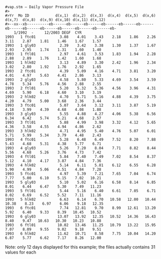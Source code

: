     #vap.stm – Daily Vapor Pressure File 
    #> 
    #>Yr  Mo ID            d(x,1)  d(x,2)  d(x,3)  d(x,4)  d(x,5)  d(x,6)  d(x,7)  d(x,8)  d(x,9) d(x,10) d(x,11) d(x,12) 
    #>--xx--xb----------eb------eb------eb------eb------eb------eb------eb------eb------eb------eb------eb------eb------eb-   
        1/1992  -     12/2003 DEGF  CYR 
    1993   1 ftc01           3.08    4.01    3.43    2.18    1.86    2.26    3.11    2.87    1.81    1.46    1.67    1.57  
    1993   1 gly03           2.39    3.42    3.38    1.30    1.37    1.67    2.93    2.95    1.74    1.31    1.60    1.40  
    1993   1 ftl01           2.97    4.61    3.53    1.83    1.94    2.28    2.88    2.89    1.76    1.42    1.60    1.68  
    1993   1 hlk02           3.13    4.89    3.30    2.42    1.96    2.34    3.02    2.80    1.92    1.76    2.92    1.65  
    1993   2 ftc01           4.39    5.09    4.16    4.71    3.81    3.20    4.01    4.97    5.63    4.41    2.86    3.13  
    1993   2 gly03           4.58    5.80    5.33    4.69    3.54    3.59    4.78    5.34    5.76    4.56    2.88    2.55  
    1993   2 ftl01           5.20    5.32    5.36    4.56    3.96    4.31    4.69    5.90    6.18    4.60    3.10    3.19  
    1993   2 hlk02           4.70    5.71    5.16    4.88    4.39    3.75    4.20    4.79    5.00    3.68    2.36    3.44  
    1993   3 ftc01           5.07    3.64    3.12    3.11    3.87    5.19    4.18    3.99    4.39    4.68    4.08    1.88  
    1993   3 gly03           5.55    4.88    4.27    4.06    5.38    6.56    6.34    6.42    5.74    5.21    4.68    2.57  
    1993   3 ftl01           5.88    4.99    3.98    3.32    4.12    5.65    4.36    3.58    4.55    4.94    4.86    2.62  
    1993   3 hlk02           4.71    4.95    5.40    4.76    5.07    6.01    5.71    5.99    5.34    3.79    4.48    2.43  
    1993   4 ftc01           5.28    6.48    6.49    7.52    8.20    7.88    5.43    4.68    5.31    4.38    5.77    6.71  
    1993   4 gly03           5.26    7.20    8.04    7.71    8.82    8.44    5.56    4.68    5.26    3.76    4.73    7.42  
    1993   4 ftl01           5.84    7.40    7.49    7.02    8.54    8.37    5.12    4.10    4.17    3.87    4.84    7.36  
    1993   4 hlk02           5.14    6.11    5.81    6.12    6.55    6.28    5.90    4.99    5.06    4.51    4.84    7.28  
    1993   5 ftc01           4.97    5.39    7.21    7.65    7.04    6.74    7.77    5.00    6.10    5.15    7.02   10.21  
    1993   5 gly03           5.10    5.02    6.16    6.58    8.14    6.85    8.01    6.44    6.47    5.30    7.49   11.23  
    1993   5 ftl01           5.44    5.16    6.40    6.61    7.05    6.71    8.02    6.69    6.52    5.52    7.11   11.16  
    1993   5 hlk02           6.63    6.14    6.70   10.58   12.00   10.44   10.38    8.23    6.97    6.06    9.18   12.35  
    1993   6 ftc01           7.74   12.81    9.70    8.99   12.61   13.20    5.92    6.40    9.33    8.39   10.45   10.52  
    1993   6 gly03          13.07   13.92   12.35   10.52   14.36   16.43    8.40    9.47   10.63   10.30   10.23   10.88  
    1993   6 ftl01          10.02   13.46   11.25   10.79   13.22   15.95    7.07    8.09    9.55    9.02    9.18    9.51  
    1993   6 hlk02          11.62   10.71    8.58    7.75   10.04   14.20    6.87    5.77    6.62    7.17    8.26   12.00 

Note: only 12 days displayed for this example; the files actually contains 31 values for each